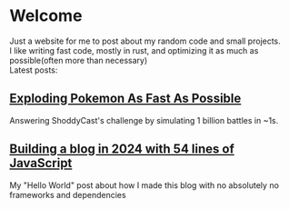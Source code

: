 # Welcome
Just a website for me to post about my random code and small projects.  
I like writing fast code, mostly in rust, and optimizing it as much as possible(often more than necessary)  
Latest posts:

## [Exploding Pokemon As Fast As Possible](graveler-simulation)
Answering ShoddyCast's challenge by simulating 1 billion battles in ~1s.

## [Building a blog in 2024 with 54 lines of JavaScript](blog-building)
My "Hello World" post about how I made this blog with no absolutely no frameworks and dependencies

